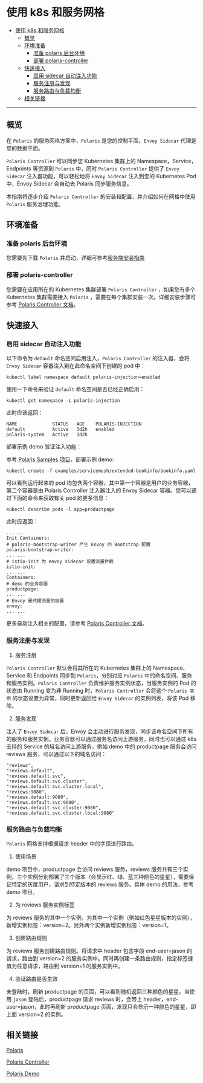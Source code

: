 # 使用 k8s 和服务网格

- [使用 k8s 和服务网格](#使用-k8s-和服务网格)
  - [概览](#概览)
  - [环境准备](#环境准备)
    - [准备 polaris 后台环境](#准备-polaris-后台环境)
    - [部署 polaris-controller](#部署-polaris-controller)
  - [快速接入](#快速接入)
    - [启用 sidecar 自动注入功能](#启用-sidecar-自动注入功能)
    - [服务注册与发现](#服务注册与发现)
    - [服务路由与负载均衡](#服务路由与负载均衡)
  - [相关链接](#相关链接)

---

## 概览
在 `Polaris` 的服务网格方案中，`Polaris` 是您的控制平面，`Envoy Sidecar` 代理是您的数据平面。

`Polaris Controller` 可以同步您 Kubernetes 集群上的 Namespace，Service，Endpoints 等资源到 `Polaris` 中，同时 `Polaris Controller` 提供了 `Envoy Sidecar` 注入器功能，可以轻松地将 `Envoy Sidecar` 注入到您的 Kubernetes Pod 中，Envoy Sidecar 会自动去 Polaris 同步服务信息。

本指南将逐步介绍 `Polaris Controller` 的安装和配置，并介绍如何在网格中使用 `Polaris` 服务治理功能。

## 环境准备

### 准备 polaris 后台环境

您需要先下载 `Polaris` 并启动，详细可参考[服务端安装指南](https://github.com/polarismesh/website/blob/main/docs/zh/doc/%E5%BF%AB%E9%80%9F%E5%85%A5%E9%97%A8/%E5%AE%89%E8%A3%85%E6%9C%8D%E5%8A%A1%E7%AB%AF/%E5%AE%89%E8%A3%85%E5%8D%95%E6%9C%BA%E7%89%88.md)

### 部署 polaris-controller 

您需要在应用所在的 Kubernetes 集群部署 `Polaris Controller` ，如果您有多个 Kubernetes 集群需要接入 `Polaris` ，需要在每个集群安装一次。详细安装步骤可参考 [Polaris Controller 文档](https://github.com/PolarisMesh/polaris-controller)。

## 快速接入

### 启用 sidecar 自动注入功能

以下命令为 `default` 命名空间启用注入，`Polaris Controller` 的注入器，会将 `Envoy Sidecar` 容器注入到在此命名空间下创建的 pod 中：

```
kubectl label namespace default polaris-injection=enabled 
```

使用一下命令来验证 `default` 命名空间是否已经正确启用：

```
kubectl get namespace -L polaris-injection
```

此时应该返回：

```
NAME             STATUS   AGE    POLARIS-INJECTION
default          Active   3d2h   enabled
polaris-system   Active   3d2h   
```

部署示例 demo 验证注入功能：

参考 [Polaris Samples 项目](https://github.com/polarismesh/examples/tree/main/servicemesh/extended-bookinfo)，部署示例 demo: 

```
kubectl create -f examples/servicemesh/extended-bookinfo/bookinfo.yaml
```

可以看到运行起来的 pod 均包含两个容器，其中第一个容器是用户的业务容器，第二个容器是由 Polaris Controller 注入器注入的 Envoy Sidecar 容器。您可以通过下面的命令来获取有关 pod 的更多信息：

```
kubectl describe pods -l app=productpage
```

此时应返回：

```
... ...
Init Containers:
# polaris-bootstrap-writer 产生 Envoy 的 Bootstrap 配置
polaris-bootstrap-writer:
... ... 
# istio-init 为 envoy sidecar 设置流量拦截
istio-init:
... ... 
Containers:
# demo 的业务容器
productpage:
... ...
# Envoy 是代理流量的容器
envoy:
... ... 
```

更多自动注入相关的配置，请参考 [Polaris Controller 文档](https://github.com/PolarisMesh/polaris-controller)。

### 服务注册与发现

1. 服务注册

`Polaris Controller` 默认会将其所在的 Kubernetes 集群上的 Namespace、Service 和 Endpoints 同步到 `Polaris`，分别对应 `Polaris` 中的命名空间、服务和服务实例。`Polaris Controller` 负责维护服务实例状态，当服务实例的 Pod 的状态由 Running 变为非 Running 时，`Polaris Controller` 会将这个 `Polaris 实例` 的状态设置为异常，同时更新返回给 `Envoy Sidecar` 的实例列表，将该 Pod 移除。

2. 服务发现

注入了 `Envoy Sidecar` 后，Envoy 会主动进行服务发现，同步该命名空间下所有的服务和服务实例。业务容器可以通过服务名访问上游服务，同时也可以通过 k8s 支持的 Service 的域名访问上游服务，例如 demo 中的 productpage 服务会访问 reviews 服务，可以通过以下的域名访问：

```
"reviews",
"reviews.default",
"reviews.default.svc",
"reviews.default.svc.cluster",
"reviews.default.svc.cluster.local",
"reviews:9080",
"reviews.default:9080",
"reviews.default.svc:9080",
"reviews.default.svc.cluster:9080",
"reviews.default.svc.cluster.local:9080"
```

### 服务路由与负载均衡

`Polaris` 网格支持根据请求 header 中的字段进行路由。

1. 使用场景

demo 项目中，productpage 会访问 reviews 服务，reviews 服务共有三个实例，三个实例分别部署了三个版本（会显示红、绿、蓝三种颜色的星星），需要保证特定的灰度用户，请求到特定版本的 reviews 服务。具体 demo 的用法，参考 demo 项目。

2. 为 reviews 服务实例标签

为 reviews 服务的其中一个实例，为其中一个实例（例如红色星星版本的实例），新增实例标签：version=2。另外两个实例新增实例标签：version=1。

3. 创建路由规则

为 reviews 服务创建路由规则。将请求中 header 包含字段 end-user=jason 的请求，路由到 version=2 的服务实例中。同时再创建一条路由规则，指定标签键值为任意请求，路由到 version=1 的服务实例中。

4. 验证路由是否生效

未登陆时，刷新 productpage 的页面，可以看到随机返回三种颜色的星星。当使用 `jason` 登陆后，productpage 请求 reviews 时，会带上 header，end-user=jason，此时再刷新 productpage 页面，发现只会显示一种颜色的星星，即上面 version=2 的实例。

## 相关链接

[Polaris](https://github.com/polarismesh)

[Polaris Controller](https://github.com/PolarisMesh/polaris-controller)

[Polaris Demo](https://github.com/polarismesh/examples/tree/main/servicemesh/extended-bookinfo)